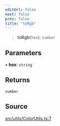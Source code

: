 ```yaml
---
editUrl: false
next: false
prev: false
title: "toRgb"
---
```


> **toRgb**(`hex`): `number`

## Parameters

• **hex**: `string`

## Returns

`number`

## Source

[src/utils/ColorUtils.ts:7](https://github.com/relishinc/dill-pixel/blob/c79d8e8552aaa0f13a29535c819ae67d025b4669/src/utils/ColorUtils.ts#L7)
